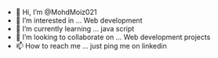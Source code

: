 - 👋 Hi, I’m @MohdMoiz021
- 👀 I’m interested in ... Web development
- 🌱 I’m currently learning ... java script
- 🔭 I’m looking to collaborate on ... Web development projects
- 📫 How to reach me ... just ping me on linkedin 

<!---
MohdMoiz021/MohdMoiz021 is a ✨ special ✨ repository because its `README.md` (this file) appears on your GitHub profile.
You can click the Preview link to take a look at your changes.
--->
